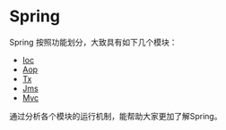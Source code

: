 ﻿# Spring

Spring 按照功能划分，大致具有如下几个模块：

* [Ioc](Ioc.md)
* [Aop](Aop.md)
* [Tx](Tx.md)
* [Jms](Jms.md)
* [Mvc](Mvc.md)

通过分析各个模块的运行机制，能帮助大家更加了解Spring。
